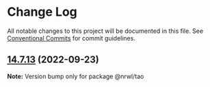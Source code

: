 # Change Log

All notable changes to this project will be documented in this file.
See [Conventional Commits](https://conventionalcommits.org) for commit guidelines.

## [14.7.13](https://github.com/nrwl/nx/compare/14.7.12...14.7.13) (2022-09-23)

**Note:** Version bump only for package @nrwl/tao
